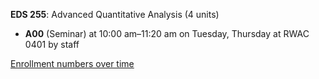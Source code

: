 **EDS 255**: Advanced Quantitative Analysis (4 units)

- **A00** (Seminar) at 10:00 am–11:20 am on Tuesday, Thursday at RWAC 0401 by staff

[Enrollment numbers over time](./EDS255.tsv)

